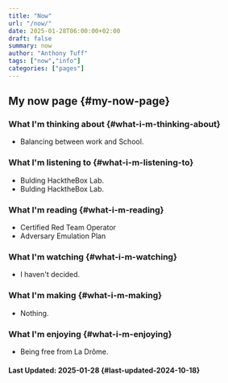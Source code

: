 ```yaml
---
title: "Now"
url: "/now/"
date: 2025-01-28T06:00:00+02:00
draft: false
summary: now
author: "Anthony Tuff"
tags: ["now","info"]
categories: ["pages"]
---
```



## My now page {#my-now-page}

### What I'm thinking about {#what-i-m-thinking-about}
- Balancing between work and School.

### What I'm listening to {#what-i-m-listening-to}
- Bulding HacktheBox Lab.
- Bulding HacktheBox Lab.

### What I'm reading {#what-i-m-reading}
- Certified Red Team Operator
- Adversary Emulation Plan


### What I'm watching {#what-i-m-watching}
- I haven't decided.

### What I'm making {#what-i-m-making}
- Nothing.

### What I'm enjoying {#what-i-m-enjoying}
- Being free from La Drôme.


#### Last Updated: 2025-01-28 {#last-updated-2024-10-18}